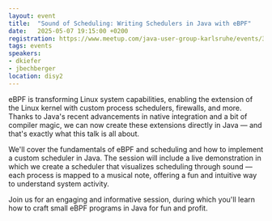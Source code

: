 ```yaml
---
layout: event
title:  "Sound of Scheduling: Writing Schedulers in Java with eBPF"
date:   2025-05-07 19:15:00 +0200
registration: https://www.meetup.com/java-user-group-karlsruhe/events/306433578/
tags: events
speakers:
- dkiefer
- jbechberger
location: disy2
---
```


eBPF is transforming Linux system capabilities, enabling the extension of the Linux kernel with custom process schedulers, firewalls, and more. Thanks to Java's recent advancements in native integration and a bit of compiler magic, we can now create these extensions directly in Java — and that's exactly what this talk is all about.

We'll cover the fundamentals of eBPF and scheduling and how to implement a custom scheduler in Java. The session will include a live demonstration in which we create a scheduler that visualizes scheduling through sound — each process is mapped to a musical note, offering a fun and intuitive way to understand system activity.

Join us for an engaging and informative session, during which you'll learn how to craft small eBPF programs in Java for fun and profit.
